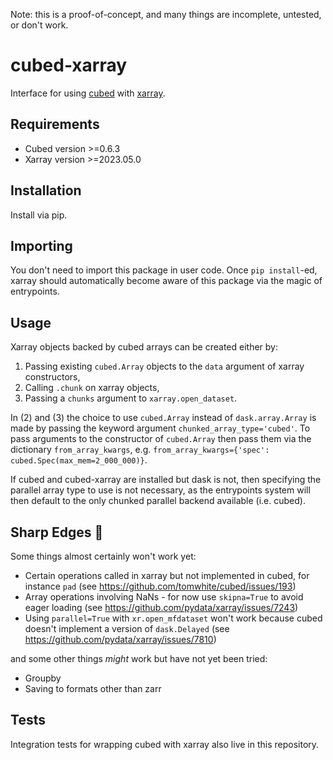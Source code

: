 Note: this is a proof-of-concept, and many things are incomplete, untested, or don't work.

# cubed-xarray

Interface for using [cubed](https://github.com/tomwhite/cubed) with [xarray](https://github.com/pydata/xarray).

## Requirements

- Cubed version >=0.6.3
- Xarray version >=2023.05.0

## Installation

Install via pip.

## Importing

You don't need to import this package in user code. Once `pip install`-ed, xarray should automatically become aware of this package via the magic of entrypoints.

## Usage

Xarray objects backed by cubed arrays can be created either by:

1. Passing existing `cubed.Array` objects to the `data` argument of xarray constructors,
2. Calling `.chunk` on xarray objects,
3. Passing a `chunks` argument to `xarray.open_dataset`.

In (2) and (3) the choice to use `cubed.Array` instead of `dask.array.Array` is made by passing the keyword argument `chunked_array_type='cubed'`.
To pass arguments to the constructor of `cubed.Array` then pass them via the dictionary `from_array_kwargs`, e.g. `from_array_kwargs={'spec': cubed.Spec(max_mem=2_000_000)}`.

If cubed and cubed-xarray are installed but dask is not, then specifying the parallel array type to use is not necessary, 
as the entrypoints system will then default to the only chunked parallel backend available (i.e. cubed).

## Sharp Edges 🔪

Some things almost certainly won't work yet:
- Certain operations called in xarray but not implemented in cubed, for instance `pad` (see https://github.com/tomwhite/cubed/issues/193)
- Array operations involving NaNs - for now use `skipna=True` to avoid eager loading (see https://github.com/pydata/xarray/issues/7243)
- Using `parallel=True` with `xr.open_mfdataset` won't work because cubed doesn't implement a version of `dask.Delayed` (see https://github.com/pydata/xarray/issues/7810)

and some other things _might_ work but have not yet been tried:
- Groupby
- Saving to formats other than zarr

## Tests

Integration tests for wrapping cubed with xarray also live in this repository.
